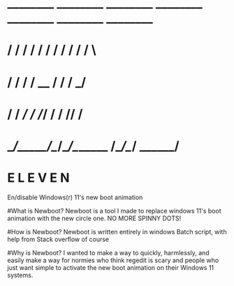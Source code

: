 #     ________  ________  ________  ________  ________  ________  ________ 
#    /    /   \/        \/  /  /  \/       / /        \/        \/        \
#   /         /         /         /  __    \/         /         /        _/
#  /         /        _/         /  /_/    /         /         //       /  
#  \__/_____/\________/\________/\_______ /\________/\________/ \______/   
#  E L E V E N
En/disable Windows(r) 11's new boot animation

#What is Newboot?
Newboot is a tool I made to replace windows 11's boot animation with the new circle one. NO MORE SPINNY DOTS!

#How is Newboot?
Newboot is written entirely in windows Batch script, with help from Stack overflow of course

#Why is Newboot?
I wanted to make a way to quickly, harmlessly, and easily make a way for normies who think regedit is scary and people who just want simple to activate the new boot animation on their Windows 11 systems.

